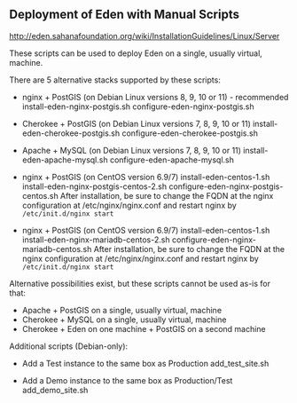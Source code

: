 Deployment of Eden with Manual Scripts
--------------------------------------

http://eden.sahanafoundation.org/wiki/InstallationGuidelines/Linux/Server

These scripts can be used to deploy Eden on a single, usually virtual, machine.

There are 5 alternative stacks supported by these scripts:
* nginx + PostGIS (on Debian Linux versions 8, 9, 10 or 11) - recommended
    install-eden-nginx-postgis.sh
    configure-eden-nginx-postgis.sh

* Cherokee + PostGIS (on Debian Linux versions 7, 8, 9, 10 or 11)
    install-eden-cherokee-postgis.sh
    configure-eden-cherokee-postgis.sh

* Apache + MySQL (on Debian Linux versions 7, 8, 9, 10 or 11)
    install-eden-apache-mysql.sh
    configure-eden-apache-mysql.sh

* nginx + PostGIS (on CentOS version 6.9/7)
    install-eden-centos-1.sh
    install-eden-nginx-postgis-centos-2.sh
    configure-eden-nginx-postgis-centos.sh
    After installation, be sure to change the FQDN at the nginx configuration at /etc/nginx/nginx.conf and restart nginx by `/etc/init.d/nginx start`

* nginx + PostGIS (on CentOS version 6.9/7)
    install-eden-centos-1.sh
    install-eden-nginx-mariadb-centos-2.sh
    configure-eden-nginx-mariadb-centos.sh
    After installation, be sure to change the FQDN at the nginx configuration at /etc/nginx/nginx.conf and restart nginx by `/etc/init.d/nginx start`

Alternative possibilities exist, but these scripts cannot be used as-is for that:
* Apache + PostGIS on a single, usually virtual, machine
* Cherokee + MySQL on a single, usually virtual, machine
* Cherokee + Eden on one machine + PostGIS on a second machine

Additional scripts (Debian-only):

* Add a Test instance to the same box as Production
    add_test_site.sh

* Add a Demo instance to the same box as Production/Test
    add_demo_site.sh
